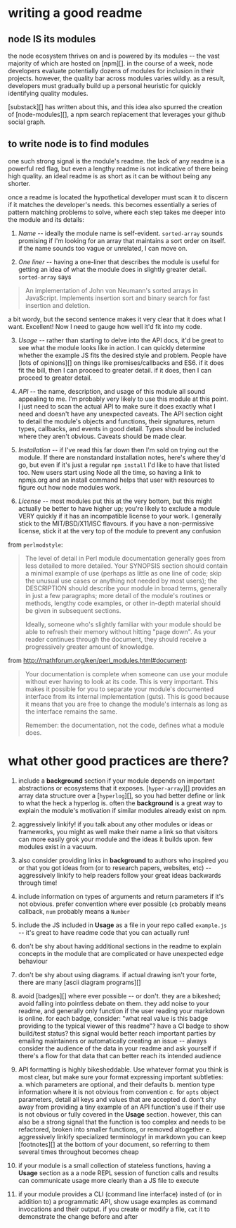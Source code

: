 # writing a good readme

## node IS its modules

the node ecosystem thrives on and is powered by its modules -- the vast majority
of which are hosted on [npm][]. in the course of a week, node developers
evaluate potentially dozens of modules for inclusion in their projects. however,
the quality bar across modules varies wildly. as a result, developers must
gradually build up a personal heuristic for quickly identifying quality modules.

[substack][] has written about this, and this idea also spurred the creation of
[node-modules][], a npm search replacement that leverages your github social
graph.

## to write node is to find modules

one such strong signal is the module's readme. the lack of any readme is a
powerful red flag, but even a lengthy readme is not indicative of there being
high quality. an ideal readme is as short as it can be without being any
shorter.

once a readme is located the hypothetical developer must scan it to discern if
it matches the developer's needs. this becomes essentially a series of pattern
matching problems to solve, where each step takes me deeper into the module and
its details:

1. *Name* -- ideally the module name is self-evident. `sorted-array` sounds
   promising if I'm looking for an array that maintains a sort order on itself.
   if the name sounds too vague or unrelated, I can move on.

2. *One liner* -- having a one-liner that describes the module is useful for
   getting an idea of what the module does in slightly greater detail.
   `sorted-array` says

> An implementation of John von Neumann's sorted arrays in JavaScript.
> Implements insertion sort and binary search for fast insertion and deletion.

a bit wordy, but the second sentence makes it very clear that it does what I
want. Excellent! Now I need to gauge how well it'd fit into my code.

3. *Usage* -- rather than starting to delve into the API docs, it'd be great to
   see what the module looks like in action. I can quickly determine whether the
   example JS fits the desired style and problem. People have [lots of
   opinions][] on things like promises/callbacks and ES6. if it does fit the
   bill, then I can proceed to greater detail. if it does, then I can proceed to
   greater detail.

4. *API* -- the name, description, and usage of this module all sound appealing
   to me. I'm probably very likely to use this module at this point. I just need
   to scan the actual API to make sure it does exactly what I need and doesn't
   have any unexpected caveats. The API section oight to detail the module's
   objects and functions, their signatures, return types, callbacks, and events
   in good detail. Types should be included where they aren't obvious. Caveats
   should be made clear.

5. *Installation* -- if I've read this far down then I'm sold on trying out the
   module. If there are nonstandard installation notes, here's where they'd go,
   but even if it's just a regular `npm install` I'd like to have that listed
   too. New users start using Node all the time, so having a link to npmjs.org
   and an install command helps that user with resources to figure out how node
   modules work.

6. *License* -- most modules put this at the very bottom, but this might
   actually be better to have higher up; you're likely to exclude a module VERY
   quickly if it has an incompatible license to your work. I generally stick to
   the MIT/BSD/X11/ISC flavours. if you have a non-permissive license, stick it
   at the very top of the module to prevent any confusion

from `perlmodstyle`:
> The level of detail in Perl module documentation generally goes from
> less detailed to more detailed.  Your SYNOPSIS section should
> contain a minimal example of use (perhaps as little as one line of
> code; skip the unusual use cases or anything not needed by most
> users); the DESCRIPTION should describe your module in broad terms,
> generally in just a few paragraphs; more detail of the module's
> routines or methods, lengthy code examples, or other in-depth
> material should be given in subsequent sections.
>
> Ideally, someone who's slightly familiar with your module should be
> able to refresh their memory without hitting "page down".  As your
> reader continues through the document, they should receive a
> progressively greater amount of knowledge.

from http://mathforum.org/ken/perl_modules.html#document:
> Your documentation is complete when someone can use your module without ever
> having to look at its code. This is very important. This makes it possible for
> you to separate your module's documented interface from its internal
> implementation (guts). This is good because it means that you are free to
> change the module's internals as long as the interface remains the same.
>
> Remember: the documentation, not the code, defines what a module does.

# what other good practices are there?

1. include a **background** section if your module depends on important
   abstractions or ecosystems that it exposes. [`hyper-array`][] provides an
   array data structure over a [`hyperlog`][], so you had better define or link
   to what the heck a hyperlog is. often the **background** is a great way to
   explain the module's motivation if similar modules already exist on npm.

2. aggressively linkify! if you talk about any other modules or ideas or
   frameworks, you might as well make their name a link so that visitors can
   more easily grok your module and the ideas it builds upon. few modules exist
   in a vacuum.

3. also consider providing links in **background** to authors who inspired you
   or that you got ideas from (or to research papers, websites, etc) --
   aggressively linkify to help readers follow your great ideas backwards
   through time!

4. include information on types of arguments and return parameters if it's not
   obvious. prefer convention where ever possible (`cb` probably means callback,
   `num` probably means a `Number`

5. include the JS included in **Usage** as a file in your repo called
   `example.js` -- it's great to have readme code that you can actually run!

6. don't be shy about having additional sections in the readme to explain
   concepts in the module that are complicated or have unexpected edge behaviour

7. don't be shy about using diagrams. if actual drawing isn't your forte, there
   are many [ascii diagram programs][]

8. avoid [badges][] where ever possible -- or don't. they are a bikeshed; avoid
   falling into pointless debate on them. they add noise to your readme, and
   generally only function if the user reading your markdown is online. for each
   badge, consider: "what real value is this badge providing to the typical
   viewer of this readme"? have a CI badge to show build/test status? this
   signal would better reach important parties by emailing maintainers or
   automatically creating an issue -- always consider the audience of the data
   in your readme and ask yourself if there's a flow for that data that can
   better reach its intended audience

9. API formatting is highly bikesheddable. Use whatever format you think is most
   clear, but make sure your format expressing important subtleties:
   a. which parameters are optional, and their defaults
   b. mention type information where it is not obvious from convention
   c. for `opts` object parameters, detail all keys and values that are accepted
   d. don't shy away from providing a tiny example of an API function's use if
   their use is not obvious or fully covered in the **Usage** section. however,
   this can also be a strong signal that the function is too complex and needs
   to be refactored, broken into smaller functions, or removed altogether
   e. aggressively linkify specialized terminology! in markdown you can keep
   [footnotes][] at the bottom of your document, so referring to them several
   times throughout becomes cheap

10. if your module is a small collection of stateless functions, having a
    **Usage** section as a a node REPL session of function calls and results can
    communicate usage more clearly than a JS file to execute

11. if your module provides a CLI (command line interface) insted of (or in
    addition to) a programmatic API, show usage examples as command invocations
    and their output. if you create or modify a file, `cat` it to demonstrate
    the change before and after
